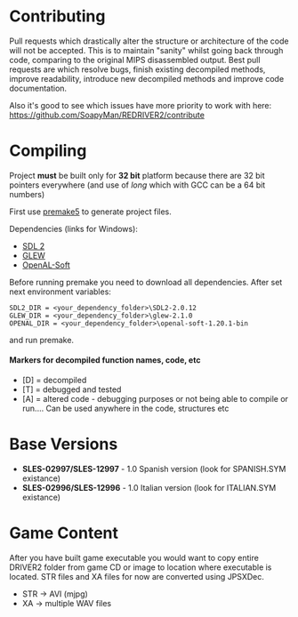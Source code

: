 # Contributing
Pull requests which drastically alter the structure or architecture of the code will not be accepted. 
This is to maintain "sanity" whilst going back through code, comparing to the original MIPS disassembled output.
Best pull requests are which resolve bugs, finish existing decompiled methods, improve readability, introduce new decompiled methods and improve code documentation.

Also it's good to see which issues have more priority to work with here:
https://github.com/SoapyMan/REDRIVER2/contribute

# Compiling
Project **must** be built only for **32 bit** platform because there are 32 bit pointers everywhere (and use of *long* which with GCC can be a 64 bit numbers)

First use [premake5](https://github.com/premake/premake-core/releases/download/v5.0.0-alpha15/premake-5.0.0-alpha15-windows.zip) to generate project files.

Dependencies (links for Windows):
- [SDL 2](https://www.libsdl.org/release/SDL2-devel-2.0.12-VC.zip)
- [GLEW](https://netix.dl.sourceforge.net/project/glew/glew/2.1.0/glew-2.1.0-win32.zip)
- [OpenAL-Soft](https://kcat.strangesoft.net/openal-binaries/openal-soft-1.20.1-bin.zip)

Before running premake you need to download all dependencies.
After set next environment variables:
```
SDL2_DIR = <your_dependency_folder>\SDL2-2.0.12
GLEW_DIR = <your_dependency_folder>\glew-2.1.0
OPENAL_DIR = <your_dependency_folder>\openal-soft-1.20.1-bin
```
and run premake.

#### Markers for decompiled function names, code, etc

- [D] = decompiled
- [T] = debugged and tested
- [A] = altered code - debugging purposes or not being able to compile or run.... Can be used anywhere in the code, structures etc

# Base Versions
- **SLES-02997/SLES-12997** - 1.0 Spanish version (look for SPANISH.SYM existance)
- **SLES-02996/SLES-12996** - 1.0 Italian version (look for ITALIAN.SYM existance)

# Game Content

After you have built game executable you would want to copy entire DRIVER2 folder from game CD or image to location where executable is located.
STR files and XA files for now are converted using JPSXDec. 
- STR -> AVI (mjpg) 
- XA -> multiple WAV files